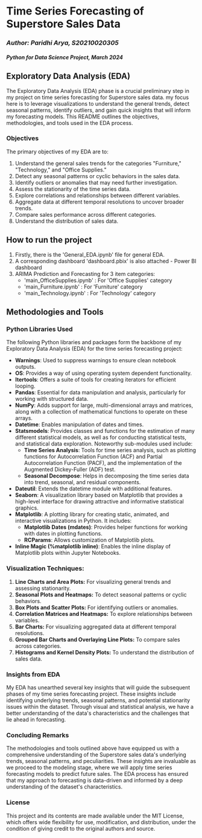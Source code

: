 # **Time Series Forecasting of Superstore Sales Data**
### **_Author: Paridhi Arya, S20210020305_**
#### _Python for Data Science Project, March 2024_
## Exploratory Data Analysis (EDA)

The Exploratory Data Analysis (EDA) phase is a crucial preliminary step in my project on time series forecasting for Superstore sales data. my focus here is to leverage visualizations to understand the general trends, detect seasonal patterns, identify outliers, and gain quick insights that will inform my forecasting models. This README outlines the objectives, methodologies, and tools used in the EDA process.

### Objectives

The primary objectives of my EDA are to:

1. Understand the general sales trends for the categories "Furniture," "Technology," and "Office Supplies."
2. Detect any seasonal patterns or cyclic behaviors in the sales data.
3. Identify outliers or anomalies that may need further investigation.
4. Assess the stationarity of the time series data.
5. Explore correlations and relationships between different variables.
6. Aggregate data at different temporal resolutions to uncover broader trends.
7. Compare sales performance across different categories.
8. Understand the distribution of sales data.

## How to run the project
1. Firstly, there is the 'General_EDA.ipynb' file for general EDA. 
2. A corresponding dashboard 'dashboard.pbix' is also attached - Power BI dashboard 
3. ARIMA Prediction and Forecasting for 3 item categories:
   - 'main_OfficeSupplies.ipynb' :  For 'Office Supplies' category
   - 'main_Furniture.ipynb' :  For 'Furniture' category
   - 'main_Technology.ipynb' :  For 'Technology' category
  
## Methodologies and Tools

### Python Libraries Used

The following Python libraries and packages form the backbone of my Exploratory Data Analysis (EDA) for the time series forecasting project:

- **Warnings**: Used to suppress warnings to ensure clean notebook outputs.
- **OS**: Provides a way of using operating system dependent functionality.
- **Itertools**: Offers a suite of tools for creating iterators for efficient looping.
- **Pandas**: Essential for data manipulation and analysis, particularly for working with structured data.
- **NumPy**: Adds support for large, multi-dimensional arrays and matrices, along with a collection of mathematical functions to operate on these arrays.
- **Datetime**: Enables manipulation of dates and times.
- **Statsmodels**: Provides classes and functions for the estimation of many different statistical models, as well as for conducting statistical tests, and statistical data exploration. Noteworthy sub-modules used include:
  - **Time Series Analysis**: Tools for time series analysis, such as plotting functions for Autocorrelation Function (ACF) and Partial Autocorrelation Function (PACF), and the implementation of the Augmented Dickey-Fuller (ADF) test.
  - **Seasonal Decompose**: Helps in decomposing the time series data into trend, seasonal, and residual components.
- **Dateutil**: Extends the datetime module with additional features.
- **Seaborn**: A visualization library based on Matplotlib that provides a high-level interface for drawing attractive and informative statistical graphics.
- **Matplotlib**: A plotting library for creating static, animated, and interactive visualizations in Python. It includes:
  - **Matplotlib Dates (mdates)**: Provides helper functions for working with dates in plotting functions.
  - **RCParams**: Allows customization of Matplotlib plots.
- **Inline Magic (%matplotlib inline)**: Enables the inline display of Matplotlib plots within Jupyter Notebooks.


### Visualization Techniques:

1. **Line Charts and Area Plots:** For visualizing general trends and assessing stationarity.
2. **Seasonal Plots and Heatmaps:** To detect seasonal patterns or cyclic behaviors.
3. **Box Plots and Scatter Plots:** For identifying outliers or anomalies.
4. **Correlation Matrices and Heatmaps:** To explore relationships between variables.
5. **Bar Charts:** For visualizing aggregated data at different temporal resolutions.
6. **Grouped Bar Charts and Overlaying Line Plots:** To compare sales across categories.
7. **Histograms and Kernel Density Plots:** To understand the distribution of sales data.

### Insights from EDA

My EDA has unearthed several key insights that will guide the subsequent phases of my time series forecasting project. These insights include identifying underlying trends, seasonal patterns, and potential stationarity issues within the dataset. Through visual and statistical analysis, we have a better understanding of the data's characteristics and the challenges that lie ahead in forecasting.

### Concluding Remarks

The methodologies and tools outlined above have equipped us with a comprehensive understanding of the Superstore sales data's underlying trends, seasonal patterns, and peculiarities. These insights are invaluable as we proceed to the modeling stage, where we will apply time series forecasting models to predict future sales. The EDA process has ensured that my approach to forecasting is data-driven and informed by a deep understanding of the dataset's characteristics.

### License

This project and its contents are made available under the MIT License, which offers wide flexibility for use, modification, and distribution, under the condition of giving credit to the original authors and source.
